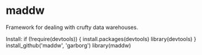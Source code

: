 maddw
=====

Framework for dealing with crufty data warehouses.

Install:
if (!require(devtools)) {
	install.packages(devtools)
	library(devtools)
}
install_github('maddw', 'garborg')
library(maddw)